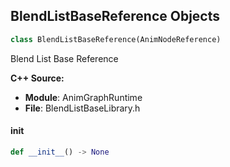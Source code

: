 ## BlendListBaseReference Objects

```python
class BlendListBaseReference(AnimNodeReference)
```

Blend List Base Reference

**C++ Source:**

- **Module**: AnimGraphRuntime
- **File**: BlendListBaseLibrary.h

<a id="unreal.BlendListBaseReference.__init__"></a>

#### __init__

```python
def __init__() -> None
```

<a id="unreal.BlendSpacePlayerReference"></a>